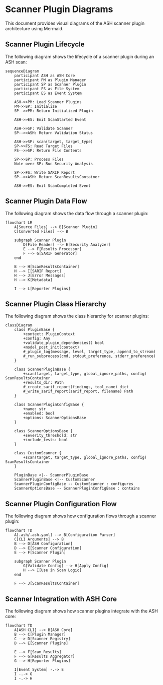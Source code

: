 # Scanner Plugin Diagrams

This document provides visual diagrams of the ASH scanner plugin architecture using Mermaid.

## Scanner Plugin Lifecycle

The following diagram shows the lifecycle of a scanner plugin during an ASH scan:

```mermaid
sequenceDiagram
    participant ASH as ASH Core
    participant PM as Plugin Manager
    participant SP as Scanner Plugin
    participant FS as File System
    participant ES as Event System

    ASH->>PM: Load Scanner Plugins
    PM->>SP: Initialize
    SP-->>PM: Return Initialized Plugin

    ASH->>ES: Emit ScanStarted Event

    ASH->>SP: Validate Scanner
    SP-->>ASH: Return Validation Status

    ASH->>SP: scan(target, target_type)
    SP->>FS: Read Target Files
    FS-->>SP: Return File Contents

    SP->>SP: Process Files
    Note over SP: Run Security Analysis

    SP->>FS: Write SARIF Report
    SP-->>ASH: Return ScanResultsContainer

    ASH->>ES: Emit ScanCompleted Event
```

## Scanner Plugin Data Flow

The following diagram shows the data flow through a scanner plugin:

```mermaid
flowchart LR
    A[Source Files] --> B[Scanner Plugin]
    C[Converted Files] --> B

    subgraph Scanner Plugin
        D[File Reader] --> E[Security Analyzer]
        E --> F[Results Processor]
        F --> G[SARIF Generator]
    end

    B --> H[ScanResultsContainer]
    H --> I[SARIF Report]
    H --> J[Error Messages]
    H --> K[Metadata]

    I --> L[Reporter Plugins]
```

## Scanner Plugin Class Hierarchy

The following diagram shows the class hierarchy for scanner plugins:

```mermaid
classDiagram
    class PluginBase {
        +context: PluginContext
        +config: Any
        +validate_plugin_dependencies() bool
        +model_post_init(context)
        #_plugin_log(message, level, target_type, append_to_stream)
        #_run_subprocess(cmd, stdout_preference, stderr_preference)
    }

    class ScannerPluginBase {
        +scan(target, target_type, global_ignore_paths, config) ScanResultsContainer
        +results_dir: Path
        #_create_sarif_report(findings, tool_name) dict
        #_write_sarif_report(sarif_report, filename) Path
    }

    class ScannerPluginConfigBase {
        +name: str
        +enabled: bool
        +options: ScannerOptionsBase
    }

    class ScannerOptionsBase {
        +severity_threshold: str
        +include_tests: bool
    }

    class CustomScanner {
        +scan(target, target_type, global_ignore_paths, config) ScanResultsContainer
    }

    PluginBase <|-- ScannerPluginBase
    ScannerPluginBase <|-- CustomScanner
    ScannerPluginConfigBase -- CustomScanner : configures
    ScannerOptionsBase -- ScannerPluginConfigBase : contains
```

## Scanner Plugin Configuration Flow

The following diagram shows how configuration flows through a scanner plugin:

```mermaid
flowchart TD
    A[.ash/.ash.yaml] --> B[Configuration Parser]
    C[CLI Arguments] --> B
    B --> D[ASH Configuration]
    D --> E[Scanner Configuration]
    E --> F[Scanner Plugin]

    subgraph Scanner Plugin
        G[Validate Config] --> H[Apply Config]
        H --> I[Use in Scan Logic]
    end

    F --> J[ScanResultsContainer]
```

## Scanner Integration with ASH Core

The following diagram shows how scanner plugins integrate with the ASH core:

```mermaid
flowchart TD
    A[ASH CLI] --> B[ASH Core]
    B --> C[Plugin Manager]
    C --> D[Scanner Registry]
    D --> E[Scanner Plugins]

    E --> F[Scan Results]
    F --> G[Results Aggregator]
    G --> H[Reporter Plugins]

    I[Event System] -.-> E
    I -.-> G
    I -.-> H
```